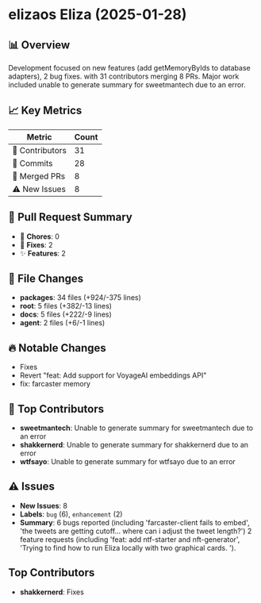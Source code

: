 # elizaos Eliza (2025-01-28)
    
## 📊 Overview
Development focused on new features (add getMemoryByIds to database adapters), 2 bug fixes. with 31 contributors merging 8 PRs. Major work included unable to generate summary for sweetmantech due to an error.

## 📈 Key Metrics
| Metric | Count |
|---------|--------|
| 👥 Contributors | 31 |
| 📝 Commits | 28 |
| 🔄 Merged PRs | 8 |
| ⚠️ New Issues | 8 |

## 🔄 Pull Request Summary
- 🧹 **Chores**: 0
- 🐛 **Fixes**: 2
- ✨ **Features**: 2

## 📁 File Changes
- **packages**: 34 files (+924/-375 lines)
- **root**: 5 files (+382/-13 lines)
- **docs**: 5 files (+222/-9 lines)
- **agent**: 2 files (+6/-1 lines)

## 🔥 Notable Changes
- Fixes
- Revert "feat: Add support for VoyageAI embeddings API"
- fix: farcaster memory

## 👥 Top Contributors
- **sweetmantech**: Unable to generate summary for sweetmantech due to an error
- **shakkernerd**: Unable to generate summary for shakkernerd due to an error
- **wtfsayo**: Unable to generate summary for wtfsayo due to an error

## ⚠️ Issues
- **New Issues**: 8
- **Labels**: `bug` (6), `enhancement` (2)
- **Summary**: 6 bugs reported (including 'farcaster-client fails to embed', 'the tweets are getting cutoff... where can i adjust the tweet length?') 2 feature requests (including 'feat: add ntf-starter and nft-generator', 'Trying to find how to run Eliza locally with two graphical cards. ').

## Top Contributors
- **shakkernerd**: Fixes